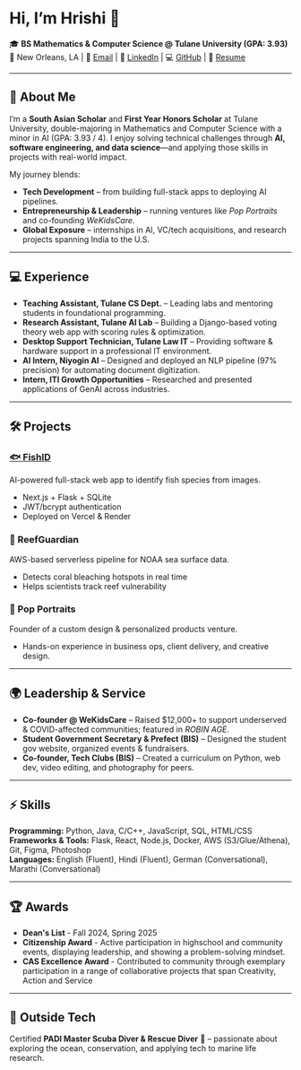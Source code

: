# Hi, I’m Hrishi 👋  

🎓 **BS Mathematics & Computer Science @ Tulane University (GPA: 3.93)**  
📍 New Orleans, LA | 📧 [Email](mailto:hkabra@tulane.edu) | 💼 [LinkedIn](https://linkedin.com/in/hrishikabra) | 💻 [GitHub](https://github.com/HrishiKabra) | 📝 [Resume](https://drive.google.com/file/d/16BxpHExstmPmJpKHnrrAhqv4sI_Xm79Y/view?usp=sharing)

---

## 📌 About Me  
I’m a **South Asian Scholar** and **First Year Honors Scholar** at Tulane University, double-majoring in Mathematics and Computer Science with a minor in AI (GPA: 3.93 / 4). I enjoy solving technical challenges through **AI, software engineering, and data science**—and applying those skills in projects with real-world impact.  

My journey blends:  
- **Tech Development** – from building full-stack apps to deploying AI pipelines.  
- **Entrepreneurship & Leadership** – running ventures like *Pop Portraits* and co-founding *WeKidsCare*.  
- **Global Exposure** – internships in AI, VC/tech acquisitions, and research projects spanning India to the U.S.  

---

## 💻 Experience  
- **Teaching Assistant, Tulane CS Dept.** – Leading labs and mentoring students in foundational programming.  
- **Research Assistant, Tulane AI Lab** – Building a Django-based voting theory web app with scoring rules & optimization.  
- **Desktop Support Technician, Tulane Law IT** – Providing software & hardware support in a professional IT environment.  
- **AI Intern, Niyogin AI** – Designed and deployed an NLP pipeline (97% precision) for automating document digitization.  
- **Intern, ITI Growth Opportunities** – Researched and presented applications of GenAI across industries.  

---

## 🛠️ Projects  

### [🐟 FishID](https://fishid.vercel.app/)  
AI-powered full-stack web app to identify fish species from images.  
- Next.js + Flask + SQLite  
- JWT/bcrypt authentication  
- Deployed on Vercel & Render  

### 🌊 ReefGuardian  
AWS-based serverless pipeline for NOAA sea surface data.  
- Detects coral bleaching hotspots in real time  
- Helps scientists track reef vulnerability  

### 🎨 Pop Portraits  
Founder of a custom design & personalized products venture.  
- Hands-on experience in business ops, client delivery, and creative design.  

---

## 🌍 Leadership & Service  
- **Co-founder @ WeKidsCare** – Raised $12,000+ to support underserved & COVID-affected communities; featured in *ROBIN AGE*.  
- **Student Government Secretary & Prefect (BIS)** – Designed the student gov website, organized events & fundraisers.  
- **Co-founder, Tech Clubs (BIS)** – Created a curriculum on Python, web dev, video editing, and photography for peers.  

---

## ⚡ Skills  
**Programming:** Python, Java, C/C++, JavaScript, SQL, HTML/CSS  
**Frameworks & Tools:** Flask, React, Node.js, Docker, AWS (S3/Glue/Athena), Git, Figma, Photoshop  
**Languages:** English (Fluent), Hindi (Fluent), German (Conversational), Marathi (Conversational)  

---

## 🏆 Awards
- **Dean's List** - Fall 2024, Spring 2025
- **Citizenship Award** - Active participation in highschool and community events, displaying leadership, and showing a problem-solving mindset.
- **CAS Excellence Award** - Contributed to community through exemplary participation in a range of collaborative projects that span Creativity, Action and Service

---

## 🌊 Outside Tech  
Certified **PADI Master Scuba Diver & Rescue Diver** 🤿 – passionate about exploring the ocean, conservation, and applying tech to marine life research.  
